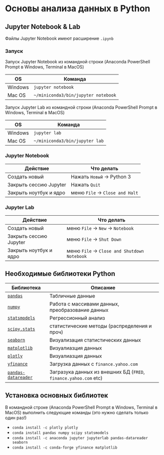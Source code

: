 # Основы анализа данных в Python

## Jupyter Notebook & Lab

Файлы Jupyter Notebook имеют расширение `.ipynb`

### Запуск

Запуск Jupyter Notebook из командной строки (Anaconda PowerShell Prompt в Windows, Terminal в MacOS) 

|OS|Команда|
|-|-|
|Windows|`jupyter notebook`|
|Mac OS|`~/miniconda3/bin/jupyter notebook`|

Запуск Jupyter Lab из командной строки (Anaconda PowerShell Prompt в Windows, Terminal в MacOS) 

|OS|Команда|
|-|-|
|Windows|`jupyter lab`|
|Mac OS|`~/miniconda3/bin/jupyter lab`|

### Jupyter Notebook

|Действие|Что делать|
|-|-|
|Создать новый|Нажать `Новый` -> Python 3|
|Закрыть сессию Jupyter|Нажать `Quit`|
|Закрыть ноутбук и ядро|меню `File` -> `Close and Halt`|

### Jupyter Lab

|Действие|Что делать|
|-|-|
|Создать новый|меню `File` -> `New` -> `Notebook`|
|Закрыть сессию Jupyter|меню `File` -> `Shut Down`|
|Закрыть ноутбук и ядро|меню `File` -> `Close and Shutdown Notebook`|

## Необходимые библиотеки Python

|Библиотека|Описание|
|-|-|
|[`pandas`](https://pandas.pydata.org)|Табличные данные|
|[`numpy`](https://numpy.org)|Работа с массивами данных, преобразование данных|
|[`statsmodels`](https://www.statsmodels.org)|Регрессионный анализ|
|[`scipy.stats`](https://docs.scipy.org/doc/scipy/reference/stats.html)|статистические методы (распределения и проч)|
|[`seaborn`](https://seaborn.pydata.org)|Визуализация статистических данных|
|[`matplotlib`](https://matplotlib.org)|Визуалиазция данных|
|[`plotly`](https://plotly.com/python/)|Визуалиазция данных|
|[`yfinance`](https://github.com/ranaroussi/yfinance)|Загрузка данных с `finance.yahoo.com`|
|[`pandas-datareader`](https://pandas-datareader.readthedocs.io/en/latest/)|Загразука данных из внешних БД (`FRED`, `finance.yahoo.com` etc)|

## Установка основных библиотек

В командной строке (Anaconda PowerShell Prompt в Windows, Terminal в MacOS) выполнить следующие команды (это нужно сделать только один раз!)

- `conda install -c plotly plotly`
- `conda install pandas numpy scipy statsmodels`
- `conda install -c anaconda jupyter jupyterlab pandas-datareader seaborn`
- `conda install -c conda-forge yfinance matplotlib`
